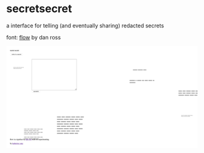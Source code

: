 # secretsecret

a interface for telling (and eventually sharing) redacted secrets

font: [flow](https://danross.co/flow/) by dan ross

![A minimalist interface with redacted secrets scattered across the page.](documentation/Screenshot%202021-02-20%20at%2002.24.00.png)